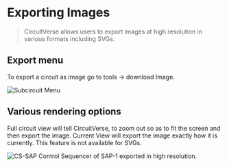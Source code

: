 # Exporting Images

> CircuitVerse allows users to export images at high resolution in various formats including SVGs.

## Export menu
To export a circuit as image go to tools &rightarrow; download Image.

![Subcircuit Menu](/images/render_options.png)


## Various rendering options

Full circuit view will tell CircuitVerse, to zoom out so as to fit the screen and then export the image.
Current View will export the image exactly how it is currently. This feature is not available for SVGs.

![CS-SAP](/images/CS-SAP.png)
Control Sequencer of SAP-1 exported in high resolution.
